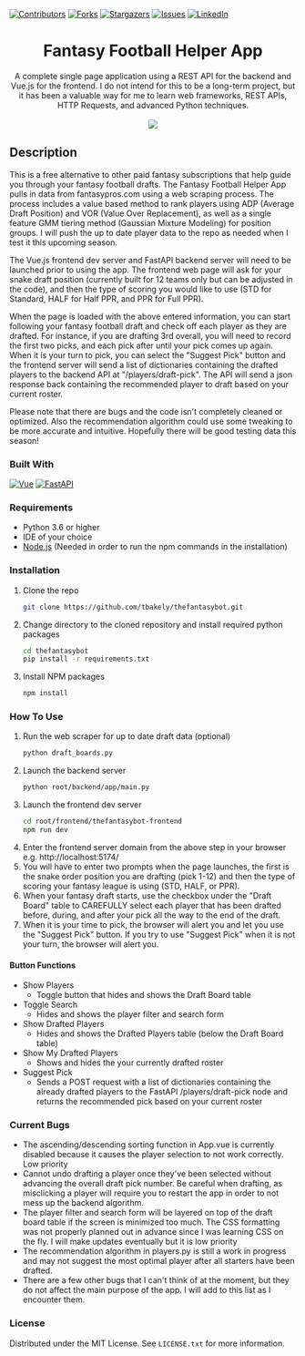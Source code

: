 <!-- PROJECT SHIELDS -->
[![Contributors][contributors-shield]][contributors-url]
[![Forks][forks-shield]][forks-url]
[![Stargazers][stars-shield]][stars-url]
[![Issues][issues-shield]][issues-url]
[![LinkedIn][linkedin-shield]][linkedin-url]

<div align="center">
   <h1>Fantasy Football Helper App</h1>

A complete single page application using a REST API for the backend and Vue.js for the frontend. I do not intend for this to be a long-term project, but it has been a valuable way for me to learn web frameworks, REST APIs, HTTP Requests, and advanced Python techniques.
   <br><br>
   <img src="https://s12.gifyu.com/images/Sutcd.gif">
</div>


## Description
This is a free alternative to other paid fantasy subscriptions that help guide you through your fantasy football drafts. The Fantasy Football Helper App pulls in data from fantasypros.com using a web scraping process. The process includes a value based method to rank players using ADP (Average Draft Position) and VOR (Value Over Replacement), as well as a single feature GMM tiering method (Gaussian Mixture Modeling) for position groups. I will push the up to date player data to the repo as needed when I test it this upcoming season.

The Vue.js frontend dev server and FastAPI backend server will need to be launched prior to using the app. The frontend web page will ask for your snake draft position (currently built for 12 teams only but can be adjusted in the code), and then the type of scoring you would like to use (STD for Standard, HALF for Half PPR, and PPR for Full PPR).

When the page is loaded with the above entered information, you can start following your fantasy football draft and check off each player as they are drafted. For instance, if you are drafting 3rd overall, you will need to record the first two picks, and each pick after until your pick comes up again. When it is your turn to pick, you can select the "Suggest Pick" button and the frontend server will send a list of dictionaries containing the drafted players to the backend API at "/players/draft-pick". The API will send a json response back containing the recommended player to draft based on your current roster.

Please note that there are bugs and the code isn't completely cleaned or optimized. Also the recommendation algorithm could use some tweaking to be more accurate and intuitive. Hopefully there will be good testing data this season!

### Built With

[![Vue][Vue.js]][Vue-url]
[![FastAPI][FastAPI]][FastAPI-url]

### Requirements

* Python 3.6 or higher
* IDE of your choice
* <a href="https://nodejs.org/en/download">Node.js</a> (Needed in order to run the npm commands in the installation)

### Installation

1. Clone the repo
   ```sh
   git clone https://github.com/tbakely/thefantasybot.git
   ```
2. Change directory to the cloned repository and install required python packages
   ```sh
   cd thefantasybot
   pip install -r requirements.txt
   ```
3. Install NPM packages
   ```sh
   npm install
   ```

### How To Use

1. Run the web scraper for up to date draft data (optional)
   ```sh
   python draft_boards.py
   ```
2. Launch the backend server
   ```sh
   python root/backend/app/main.py
   ```
3. Launch the frontend dev server
   ```sh
   cd root/frontend/thefantasybot-frontend
   npm run dev
   ```
4. Enter the frontend server domain from the above step in your browser e.g. http://localhost:5174/
5. You will have to enter two prompts when the page launches, the first is the snake order position you are drafting (pick 1-12) and then the type of scoring your fantasy league is using (STD, HALF, or PPR).
6. When your fantasy draft starts, use the checkbox under the "Draft Board" table to CAREFULLY select each player that has been drafted before, during, and after your pick all the way to the end of the draft.
7. When it is your time to pick, the browser will alert you and let you use the "Suggest Pick" button. If you try to use "Suggest Pick" when it is not your turn, the browser will alert you.

#### Button Functions

* Show Players
    * Toggle button that hides and shows the Draft Board table
* Toggle Search
    * Hides and shows the player filter and search form
* Show Drafted Players
    * Hides and shows the Drafted Players table (below the Draft Board table)
* Show My Drafted Players
    * Shows and hides the your currently drafted roster
* Suggest Pick
    * Sends a POST request with a list of dictionaries containing the already drafted players to the FastAPI /players/draft-pick node and returns the recommended pick based on your current roster

<!-- BUGS -->
### Current Bugs

- The ascending/descending sorting function in App.vue is currently disabled because it causes the player selection to not work correctly. Low priority
- Cannot undo drafting a player once they've been selected without advancing the overall draft pick number. Be careful when drafting, as misclicking a player will require you to restart the app in order to not mess up the backend algorithm.
- The player filter and search form will be layered on top of the draft board table if the screen is minimized too much. The CSS formatting was not properly planned out in advance since I was learning CSS on the fly. I will make updates eventually but it is low priority
- The recommendation algorithm in players.py is still a work in progress and may not suggest the most optimal player after all starters have been drafted.
- There are a few other bugs that I can't think of at the moment, but they do not affect the main purpose of the app. I will add to this list as I encounter them.

<!-- LICENSE -->
### License

Distributed under the MIT License. See `LICENSE.txt` for more information.


<!-- MARKDOWN LINKS & IMAGES -->
<!-- https://www.markdownguide.org/basic-syntax/#reference-style-links -->
[contributors-shield]: https://img.shields.io/github/contributors/tbakely/thefantasybot.svg?style=for-the-badge
[contributors-url]: https://github.com/tbakely/thefantasybot/graphs/contributors
[forks-shield]: https://img.shields.io/github/forks/tbakely/thefantasybot.svg?style=for-the-badge
[forks-url]: https://github.com/tbakely/thefantasybot/network/members
[stars-shield]: https://img.shields.io/github/stars/tbakely/thefantasybot.svg?style=for-the-badge
[stars-url]: https://github.com/tbakely/thefantasybot/stargazers
[issues-shield]: https://img.shields.io/github/issues/tbakely/thefantasybot.svg?style=for-the-badge
[issues-url]: https://github.com/tbakely/thefantasybot/issues
[linkedin-shield]: https://img.shields.io/badge/-LinkedIn-black.svg?style=for-the-badge&logo=linkedin&colorB=555
[linkedin-url]: https://linkedin.com/in/tbakely
[Vue.js]: https://img.shields.io/badge/Vue.js-35495E?style=for-the-badge&logo=vuedotjs&logoColor=4FC08D
[Vue-url]: https://vuejs.org/
[FastAPI]: https://img.shields.io/badge/FastAPI-009688?style=for-the-badge&logo=FastAPI&logoColor=white
[FastAPI-url]: https://fastapi.tiangolo.com/lo/
